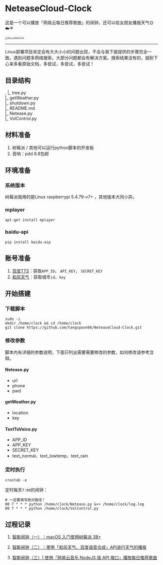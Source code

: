 # NeteaseCloud-Clock
这是一个可以播放「网易云每日推荐歌曲」的闹钟，还可以给女朋友播报天气🌞☁️☔️

<img src="https://picbed.tangspoon.cn/uPic/WechatIMG1204.jpeg" alt="WechatIMG1204" style="zoom:50%;" />

----

Linux部署项目肯定会有大大小小的问题出现，不会与我下面提供的步骤完全一致。遇到问题多网络搜索，大部分问题都会有解决方案。搜索结果没有的，就耐下心来多看原始文档，多尝试，多尝试，多尝试！

## 目录结构
.
|_ tree.py<br/>
|_ getWeather.py<br/>
|_ shutdown.py<br/>
|_ README.md<br/>
|_ Netease.py<br/>
|_ VolControl.py

## 材料准备

1. 树莓派 / 其他可以运行python脚本的开发板
2. 音响：pdd 8.8包邮

## 环境准备

### 系统版本

树莓派我用的是Linux raspberrypi 5.4.79-v7+ ，其他版本大同小异。

### mplayer

```
apt-get install mplayer
```

### baidu-api

```
pip install baidu-aip
```

## 账号准备

1. [百度TTS](https://ai.baidu.com/tech/speech/tts)：获取`APP_ID`， `API_KEY`， `SECRET_KEY`
2. [和风天气](https://www.qweather.com/)：获取城市`id`，`key`

## 开始搭建

### 下载脚本

```
sudo -i
mkdir /home/clock && cd /home/clock
git clone https://github.com/tangspoon66/NeteaseCloud-Clock.git
```

### 修改参数

脚本内有详细的参数说明，下面只列出需要需要修改的参数，如何修改请参考注释。

#### Netease.py

- url
- phone
- pwd

#### getWeather.py

- location
- key

#### TextToVoice.py

- APP_ID
- APP_KEY
- SECRET_KEY
- text_normal、text_lowtemp、text_rain

### 定时执行

```
crontab -e
```

定时每天`7:00`的闹钟：

```
# 一定要填写绝对路径！
00 7 * * * python /home/clock/Netease.py &>> /home/clock/log.log
00 7 * * * python /home/clock/VolControl.py
```

## 过程记录

1. [智能闹钟（一）｜macOS 入门使用树莓派 3B+](https://blog.tangspoon.cn/2020/12/19/%E6%99%BA%E8%83%BD%E9%97%B9%E9%92%9F%EF%BC%88%E4%B8%80%EF%BC%89%EF%BD%9CmacOS%E5%85%A5%E9%97%A8%E4%BD%BF%E7%94%A8%E6%A0%91%E8%8E%93%E6%B4%BE3B/#more)
2. [智能闹钟（二）｜使用「和风天气、百度语音合成」API进行天气的播报](http://localhost:4000/2020/12/21/%E6%99%BA%E8%83%BD%E9%97%B9%E9%92%9F%EF%BC%88%E4%BA%8C%EF%BC%89%EF%BD%9C%E4%BD%BF%E7%94%A8%E3%80%8C%E5%92%8C%E9%A3%8E%E5%A4%A9%E6%B0%94%E3%80%81%E7%99%BE%E5%BA%A6%E8%AF%AD%E9%9F%B3%E5%90%88%E6%88%90%E3%80%8DAPI%E8%BF%9B%E8%A1%8C%E5%A4%A9%E6%B0%94%E7%9A%84%E6%92%AD%E6%8A%A5/#more)

3. [智能闹钟（三）| 使用「网易云音乐 NodeJS 版 API 接口」播放每日推荐歌曲](https://blog.tangspoon.cn/2020/12/22/%E6%99%BA%E8%83%BD%E9%97%B9%E9%92%9F%EF%BC%88%E4%B8%89%EF%BC%89%7C%20%E4%BD%BF%E7%94%A8%E3%80%8C%E7%BD%91%E6%98%93%E4%BA%91%E9%9F%B3%E4%B9%90NodeJS%E7%89%88API%E6%8E%A5%E5%8F%A3%E3%80%8D%E8%8E%B7%E5%8F%96%E6%AF%8F%E6%97%A5%E6%8E%A8%E8%8D%90%E6%AD%8C%E6%9B%B2/#more)

